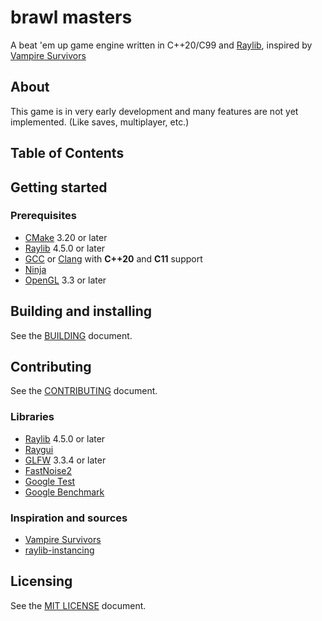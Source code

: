 # brawl masters

A beat 'em up game engine written in C++20/C99 and [Raylib](https://www.raylib.com/), inspired by [Vampire Survivors](https://store.steampowered.com/app/1794680/Vampire_Survivors/)

## About

This game is in very early development and many features are not yet implemented. (Like saves, multiplayer, etc.)

## Table of Contents

## Getting started

### Prerequisites

- [CMake](https://cmake.org/) 3.20 or later
- [Raylib](https://www.raylib.com/) 4.5.0 or later
- [GCC](https://gcc.gnu.org/) or [Clang](https://clang.llvm.org/) with **C++20** and **C11** support
- [Ninja](https://ninja-build.org/)
- [OpenGL](https://www.opengl.org/) 3.3 or later

## Building and installing

See the [BUILDING](BUILDING.md) document.

## Contributing

See the [CONTRIBUTING](CONTRIBUTING.md) document.

### Libraries

- [Raylib](https://www.raylib.com/) 4.5.0 or later
- [Raygui](https://www.raylib.com/)
- [GLFW](https://www.glfw.org/) 3.3.4 or later
- [FastNoise2](https://github.com/Auburn/FastNoise2)
- [Google Test](https://github.com/google/googletest)
- [Google Benchmark](https://github.com/google/benchmark)

### Inspiration and sources
- [Vampire Survivors](https://store.steampowered.com/app/1794680/Vampire_Survivors/)
- [raylib-instancing](https://github.com/ChrisDill/raylib-instancing)

## Licensing

See the [MIT LICENSE](LICENSE) document.
